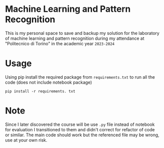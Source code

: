 # Machine Learning and Pattern Recognition
This is my personal space to save and backup my solution for the laboratory of machine learning and pattern recognition 
during my attendance at "Politecnico di Torino" in the academic year `2023-2024`

# Usage
Using pip install the required package from `requirements.txt` to run all the code (does not include notebook package)

`pip install -r requirements. txt`

# Note
Since I later discovered the course will be use `.py` file instead of notebook for evaluation I transitioned to them and didn't correct
for refactor of code or similar. 
The main code should work but the referenced file may be wrong, use at your own risk.